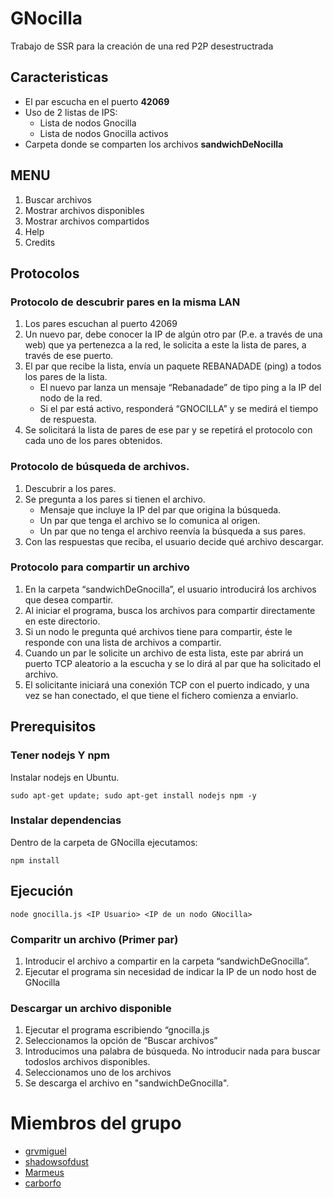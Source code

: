 # GNocilla
Trabajo de SSR para la creación de una red P2P desestructrada

## Caracteristicas
- El par escucha en el puerto **42069**
- Uso de 2 listas de IPS:
	- Lista de nodos Gnocilla
	- Lista de nodos Gnocilla activos
- Carpeta donde se comparten los archivos **sandwichDeNocilla** 

## MENU
1. Buscar archivos
2. Mostrar archivos disponibles
3. Mostrar archivos compartidos
4. Help
5. Credits

## Protocolos
### Protocolo de descubrir pares en la misma LAN
1. Los pares escuchan al puerto 42069
2. Un nuevo par, debe conocer la IP de algún otro par (P.e. a través de una web) que ya pertenezca a la red, le solicita a este la lista de pares, a través de ese puerto.
3. El par que recibe la lista, envía un paquete REBANADADE (ping) a todos los pares de la lista.
	- El nuevo par lanza un mensaje “Rebanadade” de tipo ping a la IP del nodo de la red.
	- Si el par está activo, responderá “GNOCILLA” y se medirá el tiempo de respuesta.
4. Se solicitará la lista de pares de ese par y se repetirá el protocolo con cada uno de los pares obtenidos.

### Protocolo de búsqueda de archivos.
1. Descubrir a los pares.
2. Se pregunta a los pares si tienen el archivo.
	- Mensaje que incluye la IP del par que origina la búsqueda.
	- Un par que tenga el archivo se lo comunica al origen.
	- Un par que no tenga el archivo reenvía la búsqueda a sus pares.
3. Con las respuestas que reciba, el usuario decide qué archivo descargar.

### Protocolo para compartir un archivo
1. En la carpeta “sandwichDeGnocilla”, el usuario introducirá los archivos que desea compartir.
2. Al iniciar el programa, busca los archivos para compartir directamente en este directorio.
3. Si un nodo le pregunta qué archivos tiene para compartir, éste le responde con una lista de archivos a compartir.
4. Cuando un par le solicite un archivo de esta lista, este par abrirá un puerto TCP aleatorio a la escucha y se lo dirá al par que ha solicitado el archivo.
5. El solicitante iniciará una conexión TCP con el puerto indicado, y una vez se han conectado, el que tiene el fichero comienza a enviarlo.

## Prerequisitos
### Tener nodejs Y npm
Instalar nodejs en Ubuntu.
```
sudo apt-get update; sudo apt-get install nodejs npm -y
```
### Instalar dependencias
Dentro de la carpeta de GNocilla ejecutamos:
```
npm install
```
## Ejecución
```
node gnocilla.js <IP Usuario> <IP de un nodo GNocilla>
```

### Comparitr un archivo (Primer par)
1. Introducir el archivo a compartir en la carpeta “sandwichDeGnocilla”.
2. Ejecutar el programa sin necesidad de indicar la IP de un nodo host de GNocilla

### Descargar un archivo disponible
1. Ejecutar el programa escribiendo “gnocilla.js <IP Usuario> <IP Nodo GNOCILLA>
2. Seleccionamos la opción de “Buscar archivos”
3. Introducimos una palabra de búsqueda. No introducir nada para buscar todoslos archivos disponibles.
4. Seleccionamos uno de los archivos
5. Se descarga el archivo en "sandwichDeGnocilla".

# Miembros del grupo
* [grvmiguel](https://github.com/grvmiguel)
* [shadowsofdust](https://github.com/shadowsofdust)
* [Marmeus](https://github.com/Marmeus/)
* [carborfo](https://github.com/carborfo)
